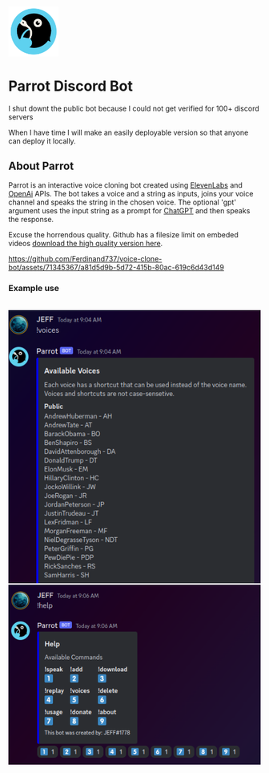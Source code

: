 <img src="parrot_5_round.png" width="100"></img>

# Parrot Discord Bot

I shut downt the public bot because I could not get verified for 100+ discord servers

When I have time I will make an easily deployable version so that anyone can deploy it locally.

## About Parrot

Parrot is an interactive voice cloning bot created using [ElevenLabs](https://beta.elevenlabs.io/) and [OpenAi](https://platform.openai.com/) APIs.
The bot takes a voice and a string as inputs, joins your voice channel and speaks the string in the chosen voice. The optional 'gpt' argument uses the input string as a prompt for [ChatGPT](https://chat.openai.com/) and then speaks the response.


Excuse the horrendous quality. Github has a filesize limit on embeded videos [download the high quality version here](https://github.com/Ferdinand737/voice-clone-bot/raw/main/demo.mp4).

https://github.com/Ferdinand737/voice-clone-bot/assets/71345367/a81d5d9b-5d72-415b-80ac-619c6d43d149



### Example use

<br>

<img src="sc_1.png">
<img src="sc_2.png">

